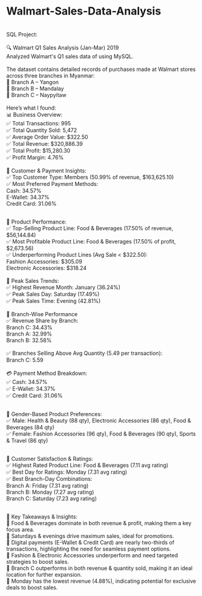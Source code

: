 # Walmart-Sales-Data-Analysis
<br>
SQL Project:
<br>
<br>
🔍 Walmart Q1 Sales Analysis (Jan-Mar) 2019
<br>
Analyzed Walmart's Q1 sales data of using MySQL.
<br>
<br>
The dataset contains detailed records of purchases made at Walmart stores across three branches in Myanmar:
<br>
📍 Branch A – Yangon
<br>
📍 Branch B – Mandalay
<br>
📍 Branch C – Naypyitaw
<br>
<br>
Here’s what I found:
<br>
📊 Business Overview:
<br>
✅ Total Transactions: 995
<br>
✅ Total Quantity Sold: 5,472
<br>
✅ Average Order Value: $322.50
<br>
✅ Total Revenue: $320,886.39
<br>
✅ Total Profit: $15,280.30
<br>
✅ Profit Margin: 4.76%
<br>
<br>
👥 Customer & Payment Insights:
<br>
✅ Top Customer Type: Members (50.99% of revenue, $163,625.10)
<br>
✅ Most Preferred Payment Methods:
 <br>
 Cash: 34.57%
 <br>
 E-Wallet: 34.37%
 <br>
 Credit Card: 31.06%
 <br>
 <br>

🛒 Product Performance:
<br>
✅ Top-Selling Product Line: Food & Beverages (17.50% of revenue, $56,144.84)
<br>
✅ Most Profitable Product Line: Food & Beverages (17.50% of profit, $2,673.56)
<br>
✅ Underperforming Product Lines (Avg Sale < $322.50):
 <br>
 Fashion Accessories: $305.09
 <br>
 Electronic Accessories: $318.24
<br>
<br>
📅 Peak Sales Trends:
<br>
✅ Highest Revenue Month: January (36.24%)
<br>
✅ Peak Sales Day: Saturday (17.49%)
<br>
✅ Peak Sales Time: Evening (42.81%)
<br>
<br>
🏢 Branch-Wise Performance
<br>
✅ Revenue Share by Branch:
<br>
 Branch C: 34.43%
 <br>
 Branch A: 32.99%
 <br>
 Branch B: 32.58%
 <br>
 <br>
✅ Branches Selling Above Avg Quantity (5.49 per transaction):
<br>
Branch C: 5.59
<br>
<br>
💳 Payment Method Breakdown:
<br>
✅ Cash: 34.57%
<br>
✅ E-Wallet: 34.37%
<br>
✅ Credit Card: 31.06%
<br>
<br>

🛒 Gender-Based Product Preferences:
<br>
✅ Male: Health & Beauty (88 qty), Electronic Accessories (86 qty), Food & Beverages (84 qty)
<br>
✅ Female: Fashion Accessories (96 qty), Food & Beverages (90 qty), Sports & Travel (86 qty)
<br>
<br>

🌟 Customer Satisfaction & Ratings:
<br>
✅ Highest Rated Product Line: Food & Beverages (7.11 avg rating)
<br>
✅ Best Day for Ratings: Monday (7.31 avg rating)
<br>
✅ Best Branch-Day Combinations:
<br>
 Branch A: Friday (7.31 avg rating)
 <br>
 Branch B: Monday (7.27 avg rating)
 <br>
 Branch C: Saturday (7.23 avg rating)
 <br>
 <br>

📢 Key Takeaways & Insights:
<br>
🔹 Food & Beverages dominate in both revenue & profit, making them a key focus area.
<br>
🔹 Saturdays & evenings drive maximum sales, ideal for promotions.
<br>
🔹 Digital payments (E-Wallet & Credit Card) are nearly two-thirds of transactions, highlighting the need for seamless payment options.
<br>
🔹 Fashion & Electronic Accessories underperform and need targeted strategies to boost sales.
<br>
🔹 Branch C outperforms in both revenue & quantity sold, making it an ideal location for further expansion.
<br>
🔹 Monday has the lowest revenue (4.88%), indicating potential for exclusive deals to boost sales. 
